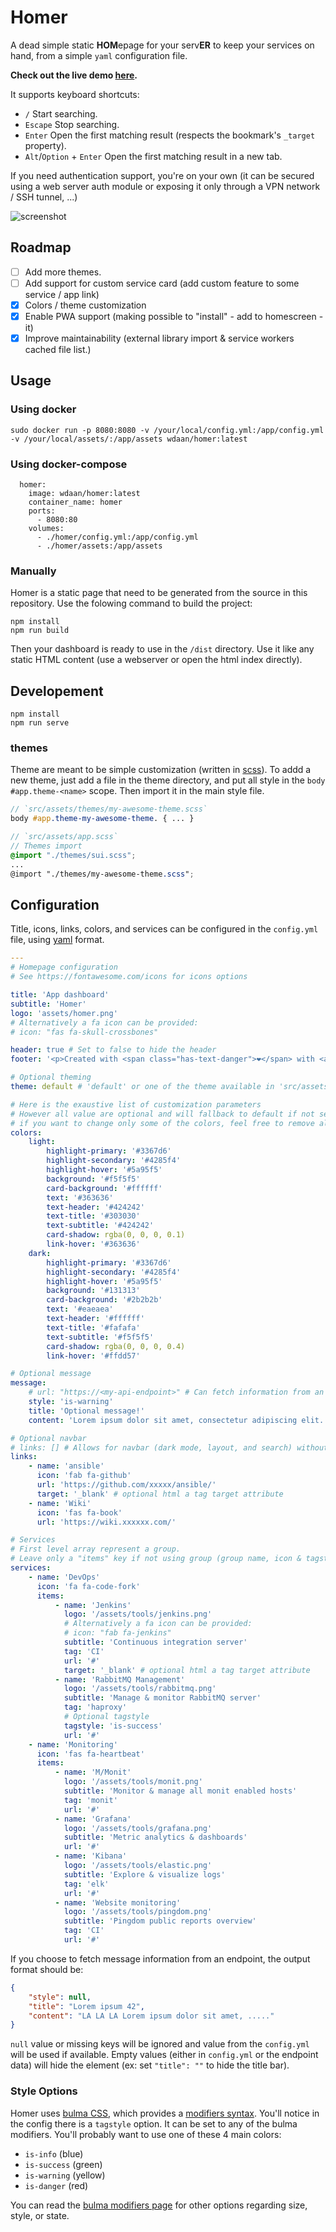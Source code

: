 # Homer

A dead simple static **HOM**epage for your serv**ER** to keep your services on hand, from a simple `yaml` configuration file.

**Check out the live demo [here](https://homer-demo.netlify.app).**

It supports keyboard shortcuts:

-   `/` Start searching.
-   `Escape` Stop searching.
-   `Enter` Open the first matching result (respects the bookmark's `_target` property).
-   `Alt`/`Option` + `Enter` Open the first matching result in a new tab.

If you need authentication support, you're on your own (it can be secured using a web server auth module or exposing it only through a VPN network / SSH tunnel, ...)

![screenshot](https://raw.github.com/bastienwirtz/homer/master/screenshot.png)

## Roadmap

-   [ ] Add more themes.
-   [ ] Add support for custom service card (add custom feature to some service / app link)
-   [x] Colors / theme customization
-   [x] Enable PWA support (making possible to "install" - add to homescreen - it)
-   [x] Improve maintainability (external library import & service workers cached file list.)

## Usage

### Using docker

```
sudo docker run -p 8080:8080 -v /your/local/config.yml:/app/config.yml -v /your/local/assets/:/app/assets wdaan/homer:latest
```

### Using docker-compose
```
  homer:
    image: wdaan/homer:latest
    container_name: homer
    ports:
      - 8080:80
    volumes:
      - ./homer/config.yml:/app/config.yml
      - ./homer/assets:/app/assets

```
### Manually

Homer is a static page that need to be generated from the source in this repository.
Use the folowing command to build the project:

```
npm install
npm run build
```

Then your dashboard is ready to use in the `/dist` directory.
Use it like any static HTML content (use a webserver or open the html index directly).

## Developement

```
npm install
npm run serve
```

### themes

Theme are meant to be simple customization (written in [scss](https://sass-lang.com/documentation/syntax)).
To addd a new theme, just add a file in the theme directory, and put all style in the `body #app.theme-<name>` scope. Then import it in the main style file.

```scss
// `src/assets/themes/my-awesome-theme.scss`
body #app.theme-my-awesome-theme. { ... }
```

```scss
// `src/assets/app.scss`
// Themes import
@import "./themes/sui.scss";
...
@import "./themes/my-awesome-theme.scss";
```

## Configuration

Title, icons, links, colors, and services can be configured in the `config.yml` file, using [yaml](http://yaml.org/) format.

```yaml
---
# Homepage configuration
# See https://fontawesome.com/icons for icons options

title: 'App dashboard'
subtitle: 'Homer'
logo: 'assets/homer.png'
# Alternatively a fa icon can be provided:
# icon: "fas fa-skull-crossbones"

header: true # Set to false to hide the header
footer: '<p>Created with <span class="has-text-danger">❤️</span> with <a href="https://bulma.io/">bulma</a>, <a href="https://vuejs.org/">vuejs</a> & <a href="https://fontawesome.com/">font awesome</a> // Fork me on <a href="https://github.com/bastienwirtz/homer"><i class="fab fa-github-alt"></i></a></p>' # set false if you want to hide it.header:

# Optional theming
theme: default # 'default' or one of the theme available in 'src/assets/themes'.

# Here is the exaustive list of customization parameters
# However all value are optional and will fallback to default if not set.
# if you want to change only some of the colors, feel free to remove all unused key.
colors:
    light:
        highlight-primary: '#3367d6'
        highlight-secondary: '#4285f4'
        highlight-hover: '#5a95f5'
        background: '#f5f5f5'
        card-background: '#ffffff'
        text: '#363636'
        text-header: '#424242'
        text-title: '#303030'
        text-subtitle: '#424242'
        card-shadow: rgba(0, 0, 0, 0.1)
        link-hover: '#363636'
    dark:
        highlight-primary: '#3367d6'
        highlight-secondary: '#4285f4'
        highlight-hover: '#5a95f5'
        background: '#131313'
        card-background: '#2b2b2b'
        text: '#eaeaea'
        text-header: '#ffffff'
        text-title: '#fafafa'
        text-subtitle: '#f5f5f5'
        card-shadow: rgba(0, 0, 0, 0.4)
        link-hover: '#ffdd57'

# Optional message
message:
    # url: "https://<my-api-endpoint>" # Can fetch information from an endpoint to override value below.
    style: 'is-warning'
    title: 'Optional message!'
    content: 'Lorem ipsum dolor sit amet, consectetur adipiscing elit. Pellentesque risus mi, tempus quis placerat ut, porta nec nulla. Vestibulum rhoncus ac ex sit amet fringilla. Nullam gravida purus diam, et dictum felis venenatis efficitur. Aenean ac eleifend lacus, in mollis lectus. Donec sodales, arcu et sollicitudin porttitor, tortor urna tempor ligula.'

# Optional navbar
# links: [] # Allows for navbar (dark mode, layout, and search) without any links
links:
    - name: 'ansible'
      icon: 'fab fa-github'
      url: 'https://github.com/xxxxx/ansible/'
      target: '_blank' # optional html a tag target attribute
    - name: 'Wiki'
      icon: 'fas fa-book'
      url: 'https://wiki.xxxxxx.com/'

# Services
# First level array represent a group.
# Leave only a "items" key if not using group (group name, icon & tagstyle are optional, section separation will not be displayed).
services:
    - name: 'DevOps'
      icon: 'fa fa-code-fork'
      items:
          - name: 'Jenkins'
            logo: '/assets/tools/jenkins.png'
            # Alternatively a fa icon can be provided:
            # icon: "fab fa-jenkins"
            subtitle: 'Continuous integration server'
            tag: 'CI'
            url: '#'
            target: '_blank' # optional html a tag target attribute
          - name: 'RabbitMQ Management'
            logo: '/assets/tools/rabbitmq.png'
            subtitle: 'Manage & monitor RabbitMQ server'
            tag: 'haproxy'
            # Optional tagstyle
            tagstyle: 'is-success'
            url: '#'
    - name: 'Monitoring'
      icon: 'fas fa-heartbeat'
      items:
          - name: 'M/Monit'
            logo: '/assets/tools/monit.png'
            subtitle: 'Monitor & manage all monit enabled hosts'
            tag: 'monit'
            url: '#'
          - name: 'Grafana'
            logo: '/assets/tools/grafana.png'
            subtitle: 'Metric analytics & dashboards'
            url: '#'
          - name: 'Kibana'
            logo: '/assets/tools/elastic.png'
            subtitle: 'Explore & visualize logs'
            tag: 'elk'
            url: '#'
          - name: 'Website monitoring'
            logo: '/assets/tools/pingdom.png'
            subtitle: 'Pingdom public reports overview'
            tag: 'CI'
            url: '#'
```

If you choose to fetch message information from an endpoint, the output format should be:

```json
{
    "style": null,
    "title": "Lorem ipsum 42",
    "content": "LA LA LA Lorem ipsum dolor sit amet, ....."
}
```

`null` value or missing keys will be ignored and value from the `config.yml` will be used if available.
Empty values (either in `config.yml` or the endpoint data) will hide the element (ex: set `"title": ""` to hide the title bar).

### Style Options

Homer uses [bulma CSS](https://bulma.io/), which provides a [modifiers syntax](https://bulma.io/documentation/modifiers/syntax/). You'll notice in the config there is a `tagstyle` option. It can be set to any of the bulma modifiers. You'll probably want to use one of these 4 main colors:

-   `is-info` (blue)
-   `is-success` (green)
-   `is-warning` (yellow)
-   `is-danger` (red)

You can read the [bulma modifiers page](https://bulma.io/documentation/modifiers/syntax/) for other options regarding size, style, or state.
